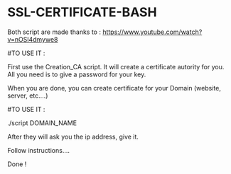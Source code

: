 # SSL-CERTIFICATE-BASH

Both script are made thanks to : https://www.youtube.com/watch?v=nOSl4dmywe8


#TO USE IT :

First use the Creation_CA script. It will create a certificate autority for you.
All you need is to give a password for your key.

When you are done, you can create certificate for your Domain (website, server, etc....)

#TO USE IT :

./script DOMAIN_NAME

After they will ask you the ip address, give it.

Follow instructions....

Done ! 
